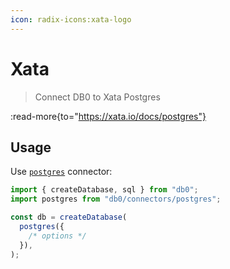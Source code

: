```yaml
---
icon: radix-icons:xata-logo
---
```


# Xata

> Connect DB0 to Xata Postgres

:read-more{to="https://xata.io/docs/postgres"}

## Usage

Use [`postgres`](/connectors/postgresql) connector:

```js
import { createDatabase, sql } from "db0";
import postgres from "db0/connectors/postgres";

const db = createDatabase(
  postgres({
    /* options */
  }),
);
```
